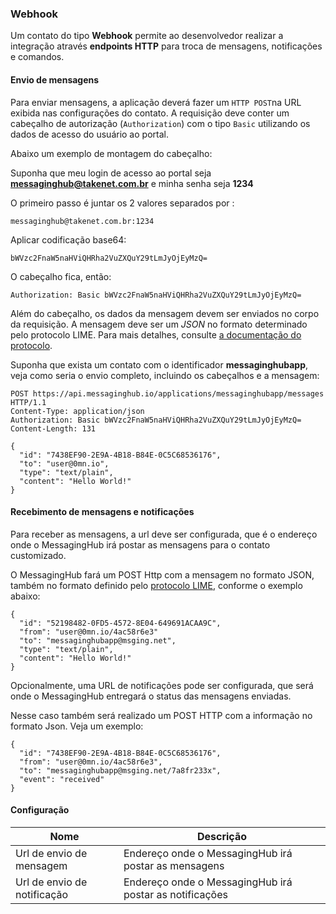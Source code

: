 ### Webhook

Um contato do tipo **Webhook** permite ao desenvolvedor realizar a integração através **endpoints HTTP** para troca de mensagens, notificações e comandos.

#### Envio de mensagens

Para enviar mensagens, a aplicação deverá fazer um `HTTP POST`na URL exibida nas configurações do contato. A requisição deve conter um cabeçalho de autorização (`Authorization`) com o tipo `Basic` utilizando os dados de acesso do usuário ao portal.

Abaixo um exemplo de montagem do cabeçalho:

Suponha que meu login de acesso ao portal seja **messaginghub@takenet.com.br** e minha senha seja **1234**

O primeiro passo é juntar os 2 valores separados por :
```
messaginghub@takenet.com.br:1234
```
Aplicar codificação base64:
```
bWVzc2FnaW5naHViQHRha2VuZXQuY29tLmJyOjEyMzQ=
```
O cabeçalho fica, então:
```
Authorization: Basic bWVzc2FnaW5naHViQHRha2VuZXQuY29tLmJyOjEyMzQ=
```
Além do cabeçalho, os dados da mensagem devem ser enviados no corpo da requisição. A mensagem deve ser um *JSON* no formato determinado pelo protocolo LIME. Para mais detalhes, consulte [a documentação do protocolo](http://limeprotocol.org/#message).

Suponha que exista um contato com o identificador **messaginghubapp**, veja como seria o envio completo, incluindo os cabeçalhos e a mensagem:
```
POST https://api.messaginghub.io/applications/messaginghubapp/messages HTTP/1.1
Content-Type: application/json
Authorization: Basic bWVzc2FnaW5naHViQHRha2VuZXQuY29tLmJyOjEyMzQ=
Content-Length: 131

{
  "id": "7438EF90-2E9A-4B18-B84E-0C5C68536176",
  "to": "user@0mn.io",
  "type": "text/plain",
  "content": "Hello World!"
}
```
#### Recebimento de mensagens e notificações

Para receber as mensagens, a url deve ser configurada, que é o endereço onde o MessagingHub irá postar as mensagens para o contato customizado.

O MessagingHub fará um POST Http com a mensagem no formato JSON, também no formato definido pelo [protocolo LIME](http://limeprotocol.org/#notification), conforme o exemplo abaixo:
```
{
  "id": "52198482-0FD5-4572-8E04-649691ACAA9C",
  "from": "user@0mn.io/4ac58r6e3"
  "to": "messaginghubapp@msging.net",
  "type": "text/plain",
  "content": "Hello World!"
}
```
Opcionalmente, uma URL de notificações pode ser configurada, que será onde o MessagingHub entregará o status das mensagens enviadas.

Nesse caso também será realizado um POST HTTP com a informação no formato Json. Veja um exemplo:
```
{
  "id": "7438EF90-2E9A-4B18-B84E-0C5C68536176",
  "from": "user@0mn.io/4ac58r6e3",
  "to": "messaginghubapp@msging.net/7a8fr233x",
  "event": "received"
}
```
#### Configuração

| Nome                | Descrição                                                                               |
|---------------------|-----------------------------------------------------------------------------------------|
| Url de envio de mensagem                | Endereço onde o MessagingHub irá postar as mensagens                                                      |
| Url de envio de notificação     | Endereço onde o MessagingHub irá postar as notificações                               |
